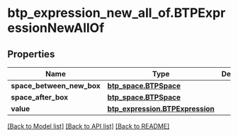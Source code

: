 # btp_expression_new_all_of.BTPExpressionNewAllOf

## Properties
Name | Type | Description | Notes
------------ | ------------- | ------------- | -------------
**space_between_new_box** | [**btp_space.BTPSpace**](BTPSpace.md) |  | [optional] 
**space_after_box** | [**btp_space.BTPSpace**](BTPSpace.md) |  | [optional] 
**value** | [**btp_expression.BTPExpression**](BTPExpression.md) |  | [optional] 

[[Back to Model list]](../README.md#documentation-for-models) [[Back to API list]](../README.md#documentation-for-api-endpoints) [[Back to README]](../README.md)


